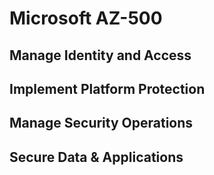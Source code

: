 # Microsoft AZ-500

## Manage Identity and Access

## Implement Platform Protection

## Manage Security Operations

## Secure Data & Applications
